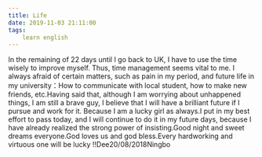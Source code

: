 ```yaml
---
title: Life
date: 2019-11-03 21:11:00
tags:
    learn english
---
```

In the remaining of 22 days until I go back to UK, I have to use the time wisely to improve myself. Thus, time management seems vital to me. I always afraid of certain matters, such as pain in my period, and future life in my university：How to communicate with local student, how to make new friends, etc.Having said that, although I am worrying about unhappened things, I am still a brave guy, I believe that I will have a brilliant future if I pursue and work for it. Because I am a lucky girl as always.I put in my best effort to pass today, and I will continue to do it in my future days, because I have already realized the strong power of insisting.Good night and sweet dreams everyone.God loves us and god bless.Every hardworking and virtuous one will be lucky !!Dee20/08/2018Ningbo